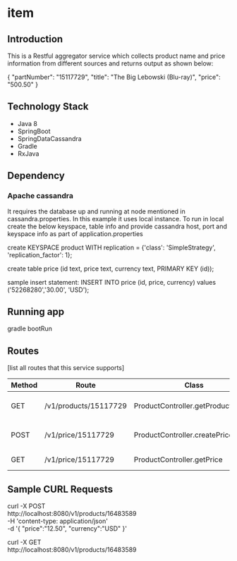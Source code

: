 # item
## Introduction
This is a Restful aggregator service which collects product name and price information from different sources and returns output as shown below:

{
    "partNumber": "15117729",
    "title": "The Big Lebowski (Blu-ray)",
    "price": "500.50"
}

## Technology Stack
* Java 8
* SpringBoot
* SpringDataCassandra
* Gradle
* RxJava

## Dependency
### Apache cassandra
It requires the database up and running at node mentioned in cassandra.properties. In this example it uses local instance.
To run in local create the below keyspace, table info and provide cassandra host, port and keyspace info as part of application.properties

create KEYSPACE product WITH replication = {'class': 'SimpleStrategy', 'replication_factor': 1};

create table price (id text, price text, currency text, PRIMARY KEY (id));

sample insert statement: INSERT INTO price (id, price, currency) values ('52268280','30.00', 'USD');

## Running app

gradle bootRun

## Routes

[list all routes that this service supports]

| Method | Route | Class | Description
| ------ | ----- | ----- | -----------
| GET  | /v1/products/15117729 | ProductController.getProductDetails | Item name along with the price
| POST | /v1/price/15117729 | ProductController.createPriceById | create/updates price for a given item id
| GET | /v1/price/15117729 | ProductController.getPrice | get price details


## Sample CURL Requests

curl -X POST \
  http://localhost:8080/v1/products/16483589 \
  -H 'content-type: application/json' \
  -d '{
	"price":"12.50",
	"currency":"USD"
}'

curl -X GET \
  http://localhost:8080/v1/products/16483589

